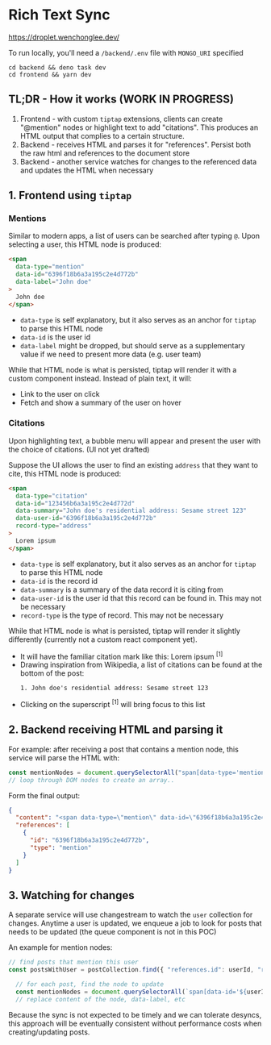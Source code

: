 # Rich Text Sync 

https://droplet.wenchonglee.dev/

To run locally, you'll need a `/backend/.env` file with `MONGO_URI` specified
```
cd backend && deno task dev
cd frontend && yarn dev
```


## TL;DR - How it works (WORK IN PROGRESS)

1. Frontend - with custom `tiptap` extensions, clients can create "@mention" nodes or highlight text to add "citations". This produces an HTML output that complies to a certain structure.
2. Backend - receives HTML and parses it for "references". Persist both the raw html and references to the document store
3. Backend - another service watches for changes to the referenced data and updates the HTML when necessary


## 1. Frontend using `tiptap`

### Mentions

Similar to modern apps, a list of users can be searched after typing `@`. Upon selecting a user, this HTML node is produced:

```html
<span 
  data-type="mention" 
  data-id="6396f18b6a3a195c2e4d772b"
  data-label="John doe"
>
  John doe
</span>
```

- `data-type` is self explanatory, but it also serves as an anchor for `tiptap` to parse this HTML node
- `data-id` is the user id
- `data-label` might be dropped, but should serve as a supplementary value if we need to present more data (e.g. user team)

While that HTML node is what is persisted, tiptap will render it with a custom component instead. Instead of plain text, it will:
- Link to the user on click
- Fetch and show a summary of the user on hover

### Citations

Upon highlighting text, a bubble menu will appear and present the user with the choice of citations. (UI not yet drafted)

Suppose the UI allows the user to find an existing `address` that they want to cite, this HTML node is produced:

```html
<span 
  data-type="citation" 
  data-id="123456b6a3a195c2e4d772d"
  data-summary="John doe's residential address: Sesame street 123"
  data-user-id="6396f18b6a3a195c2e4d772b"
  record-type="address"
>
  Lorem ipsum
</span>
```

- `data-type` is self explanatory, but it also serves as an anchor for `tiptap` to parse this HTML node
- `data-id` is the record id 
- `data-summary` is a summary of the data record it is citing from
- `data-user-id` is the user id that this record can be found in. This may not be necessary
- `record-type` is the type of record. This may not be necessary

While that HTML node is what is persisted, tiptap will render it slightly differently (currently not a custom react component yet).  
- It will have the familiar citation mark like this: Lorem ipsum <sup>[1]</sup>
- Drawing inspiration from Wikipedia, a list of citations can be found at the bottom of the post:
  ```
  1. John doe's residential address: Sesame street 123
  ```
- Clicking on the superscript <sup>[1]</sup> will bring focus to this list


## 2. Backend receiving HTML and parsing it

For example: after receiving a post that contains a mention node, this service will parse the HTML with:
```js
const mentionNodes = document.querySelectorAll("span[data-type='mention']");
// loop through DOM nodes to create an array..
```
 
Form the final output:
```json
{
  "content": "<span data-type=\"mention\" data-id=\"6396f18b6a3a195c2e4d772b\" data-label=\"John doe\">John doe</span>",
  "references": [
    {
      "id": "6396f18b6a3a195c2e4d772b",
      "type": "mention"
    }
  ]
}
```

## 3. Watching for changes

A separate service will use changestream to watch the `user` collection for changes. 
Anytime a user is updated, we enqueue a job to look for posts that needs to be updated (the queue component is not in this POC)

An example for mention nodes:
```js
// find posts that mention this user
const postsWithUser = postCollection.find({ "references.id": userId, "references.type": "mention" });

  // for each post, find the node to update
  const mentionNodes = document.querySelectorAll(`span[data-id='${userId}']`);
  // replace content of the node, data-label, etc
```

Because the sync is not expected to be timely and we can tolerate desyncs, this approach will be eventually consistent without performance costs when creating/updating posts.
 

